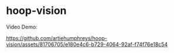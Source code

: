 # hoop-vision
Video Demo:


https://github.com/artiehumphreys/hoop-vision/assets/81706705/e180e4c6-b729-4064-92af-f74f76e18c54

